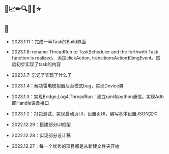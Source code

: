 





## 📝📈✏🔍📜🎈⭐



## 📆

+ 2023.1.11：完成一半Task的Build界面

+ 2023.1.8:  rename ThreadRun to TaskScheduler and the forthwith Task function is realized。 添加clickAction, transitionsAction和imgEvent。然后初步实现了task的内容
+ 2023.1.7:   忘记了实现了什么了

+ 2023.1.4：解决雷电模拟器后台模式bug，实现Device类

+ 2023.1.3：实现Bridge,Log4,ThreadRun：建立qml与python通信。实现Adb即Handle设备接口

+ 2023.1.2：打包测试，实现启动页UI，设置页UI，编写基本设置JSON文件
+ 2022.12.29：搭建部分UI框架
+ 2022.12.28：实现部分设计稿
+ 2022.12.27：每一个优秀的项目都是从新建文件夹开始